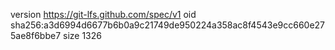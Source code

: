 version https://git-lfs.github.com/spec/v1
oid sha256:a3d6994d6677b6b0a9c21749de950224a358ac8f4543e9cc660e275ae8f6bbe7
size 1326
